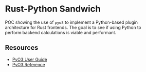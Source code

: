 # Rust-Python Sandwich

POC showing the use of `pyo3` to implement a Python-based plugin architecture for Rust frontends. The
goal is to see if using Python to perform backend calculations is viable and performant.

## Resources

- [PyO3 User Guide](https://pyo3.rs/)
- [PyO3 Reference](https://docs.rs/pyo3/)
